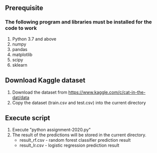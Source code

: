 ## Prerequisite

### The following program and libraries must be installed for the code to work
1. Python 3.7 and above
2. numpy
3. pandas
4. matplotlib
5. scipy
6. sklearn

## Download Kaggle dataset
1. Download the dataset from https://www.kaggle.com/c/cat-in-the-dat/data
2. Copy the dataset (train.csv and test.csv) into the current directory

## Execute script
1. Execute "python assignment-2020.py"
2. The result of the predictions will be stored in the current directory. 
   * result_rf.csv - random forest classifier prediction result
   * result_lr.csv - logistic regression prediction result